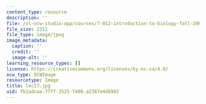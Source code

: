 ```yaml
---
content_type: resource
description: ''
file: /ol-ocw-studio-app/courses/7-012-introduction-to-biology-fall-2004/fb1adcaa777f35257408a2387e4d6982_lec17.jpg
file_size: 2311
file_type: image/jpeg
image_metadata:
  caption: ''
  credit: ''
  image-alt: ''
learning_resource_types: []
license: https://creativecommons.org/licenses/by-nc-sa/4.0/
ocw_type: OCWImage
resourcetype: Image
title: lec17.jpg
uid: fb1adcaa-777f-3525-7408-a2387e4d6982
---
```

